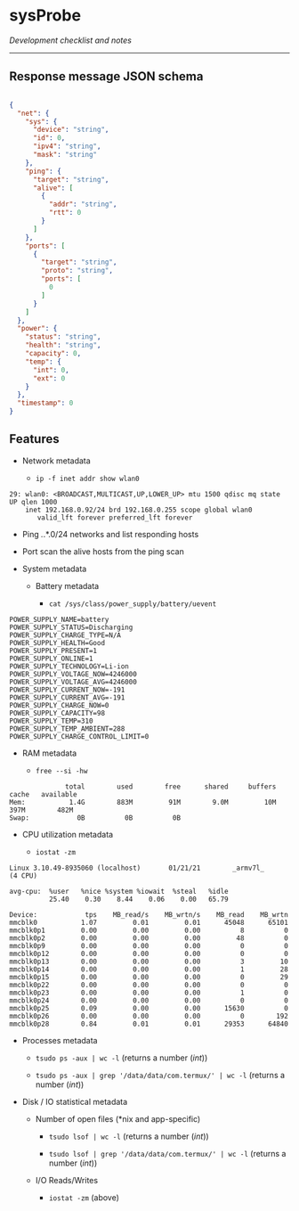 # sysProbe

_Development checklist and notes_
______

## Response message JSON schema

```json

{
  "net": {
    "sys": {
      "device": "string",
      "id": 0,
      "ipv4": "string",
      "mask": "string"
    },
    "ping": {
      "target": "string",
      "alive": [
        {
          "addr": "string",
          "rtt": 0
        }
      ]
    },
    "ports": [
      {
        "target": "string",
        "proto": "string",
        "ports": [
          0
        ]
      }
    ]
  },
  "power": {
    "status": "string",
    "health": "string",
    "capacity": 0,
    "temp": {
      "int": 0,
      "ext": 0
    }
  },
  "timestamp": 0
}
```


## Features

- Network metadata 

  - `ip -f inet addr show wlan0`

```
29: wlan0: <BROADCAST,MULTICAST,UP,LOWER_UP> mtu 1500 qdisc mq state UP qlen 1000
    inet 192.168.0.92/24 brd 192.168.0.255 scope global wlan0
       valid_lft forever preferred_lft forever
```

  - Ping *.*.*.0/24 networks and list responding hosts

  - Port scan the alive hosts from the ping scan

- System metadata
  
  - Battery metadata 

    - `cat /sys/class/power_supply/battery/uevent`

```
POWER_SUPPLY_NAME=battery
POWER_SUPPLY_STATUS=Discharging
POWER_SUPPLY_CHARGE_TYPE=N/A
POWER_SUPPLY_HEALTH=Good
POWER_SUPPLY_PRESENT=1
POWER_SUPPLY_ONLINE=1
POWER_SUPPLY_TECHNOLOGY=Li-ion
POWER_SUPPLY_VOLTAGE_NOW=4246000
POWER_SUPPLY_VOLTAGE_AVG=4246000
POWER_SUPPLY_CURRENT_NOW=-191
POWER_SUPPLY_CURRENT_AVG=-191
POWER_SUPPLY_CHARGE_NOW=0
POWER_SUPPLY_CAPACITY=98
POWER_SUPPLY_TEMP=310
POWER_SUPPLY_TEMP_AMBIENT=288
POWER_SUPPLY_CHARGE_CONTROL_LIMIT=0
```

  - RAM metadata

    - `free --si -hw`

```
              total        used        free      shared     buffers       cache   available
Mem:           1.4G        883M         91M        9.0M         10M        397M        482M
Swap:            0B          0B          0B
```

  - CPU utilization metadata

    - `iostat -zm` 

```
Linux 3.10.49-8935060 (localhost)       01/21/21        _armv7l_        (4 CPU)

avg-cpu:  %user   %nice %system %iowait  %steal   %idle
          25.40    0.30    8.44    0.06    0.00   65.79

Device:            tps    MB_read/s    MB_wrtn/s    MB_read    MB_wrtn
mmcblk0           1.07         0.01         0.01      45048      65101
mmcblk0p1         0.00         0.00         0.00          8          0
mmcblk0p2         0.00         0.00         0.00         48          0
mmcblk0p9         0.00         0.00         0.00          0          0
mmcblk0p12        0.00         0.00         0.00          0          0
mmcblk0p13        0.00         0.00         0.00          3         10
mmcblk0p14        0.00         0.00         0.00          1         28
mmcblk0p15        0.00         0.00         0.00          0         29
mmcblk0p22        0.00         0.00         0.00          0          0
mmcblk0p23        0.00         0.00         0.00          1          0
mmcblk0p24        0.00         0.00         0.00          0          0
mmcblk0p25        0.09         0.00         0.00      15630          0
mmcblk0p26        0.00         0.00         0.00          0        192
mmcblk0p28        0.84         0.01         0.01      29353      64840

```

  - Processes metadata

    - `tsudo ps -aux | wc -l` (returns a number (_int_))

    - `tsudo ps -aux | grep '/data/data/com.termux/' | wc -l` (returns a number (_int_))



  - Disk / IO statistical metadata

    - Number of open files (*nix and app-specific)

      - `tsudo lsof | wc -l` (returns a number (_int_))

      - `tsudo lsof | grep '/data/data/com.termux/' | wc -l` (returns a number (_int_))

    - I/O Reads/Writes 

      - `iostat -zm` (above)
